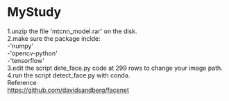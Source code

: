 # MyStudy
1.unzip the file 'mtcnn_model.rar' on the disk.  
2.make sure the package inclde:  
-'numpy'  
-'opencv-python'  
-'tensorflow'  
3.edit the script dete_face.py code at 299 rows to change your image path.  
4.run the script detect_face.py with conda.  
Reference  
https://github.com/davidsandberg/facenet
